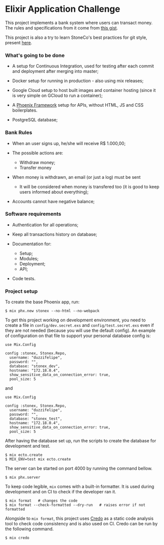 # Elixir Application Challenge

This project implements a bank system where users can transact money. The rules and specifications from it come from [this gist](https://gist.github.com/thulio/e021378b27ff471795e37ba5a5b73539).

This project is also a try to learn StoneCo's best practices for git style, present [here](https://github.com/stone-payments/stoneco-best-practices).

### What's going to be done

- A setup for Continuous Integration, used for testing after each commit and deployment after merging into master;

- Docker setup for running in production - also using mix releases;

- Google Cloud setup to host built images and container hosting (since it is very simple on GCloud to run a container);

- A [Phoenix Framework](https://www.phoenixframework.org/) setup for APIs, without HTML, JS and CSS boilerplates.

- PostgreSQL database;

### Bank Rules

- When an user signs up, he/she will receive R$ 1.000,00;

- The possible actions are:
  - Withdraw money;
  - Transfer money

- When money is withdrawn, an email (or just a log) must be sent
  - It will be considered when money is transfered too (it is good to keep users informed about everything);

- Accounts cannot have negative balance;

### Software requirements

- Authentication for all operations;

- Keep all transactions history on database;

- Documentation for:
  - Setup;
  - Modules;
  - Deployment;
  - API;

- Code tests.

### Project setup

To create the base Phoenix app, run:

```
$ mix phx.new stonex --no-html --no-webpack
```

To get this project working on development environment, you need to create a file in `config/dev.secret.exs` and `config/test.secret.exs` even if they are not needed (because you will use the default config). An example of configuration on that file to support your personal database config is:

```
use Mix.Config

config :stonex, Stonex.Repo,
  username: "duzzifelipe",
  password: "",
  database: "stonex_dev",
  hostname: "172.18.0.4",
  show_sensitive_data_on_connection_error: true,
  pool_size: 5
```

and

```
use Mix.Config

config :stonex, Stonex.Repo,
  username: "duzzifelipe",
  password: "",
  database: "stonex_test",
  hostname: "172.18.0.4",
  show_sensitive_data_on_connection_error: true,
  pool_size: 5
```

After having the database set up, run the scripts to create the database for development and test.

```
$ mix ecto.create
$ MIX_ENV=test mix ecto.create
```

The server can be started on port 4000 by running the command bellow.

```
$ mix phx.server
```

To keep code legible, `mix` comes with a built-in formatter. It is used during development and on CI to check if the developer ran it.

```
$ mix format   # changes the code
$ mix format --check-formatted --dry-run   # raises error if not formatted
```

Alongside to `mix format`, this project uses [Credo](https://github.com/rrrene/credo) as a static code analysis tool to check code consistency and is also used on CI. Credo can be run by the following command.

```
$ mix credo
```
